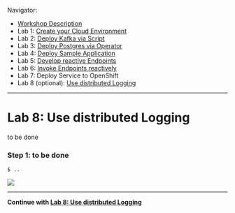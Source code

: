 Navigator:
* [Workshop Description](https://nheidloff.github.io/workshop-quarkus-openshift-reactive-endpoints/)
* Lab 1: [Create your Cloud Environment](lab1.md)
* Lab 2: [Deploy Kafka via Script](lab2.md)
* Lab 3: [Deploy Postgres via Operator](lab3.md)
* Lab 4: [Deploy Sample Application](lab4.md)
* Lab 5: [Develop reactive Endpoints](lab5.md)
* Lab 6: [Invoke Endpoints reactively](lab6.md)
* Lab 7: Deploy Service to OpenShift
* Lab 8 (optional): [Use distributed Logging](lab8.md)

---

# Lab 8: Use distributed Logging

to be done

### Step 1: to be done

```
$ ..
```

![](../images/.png)

---

__Continue with [Lab 8: Use distributed Logging](lab8.md)__
